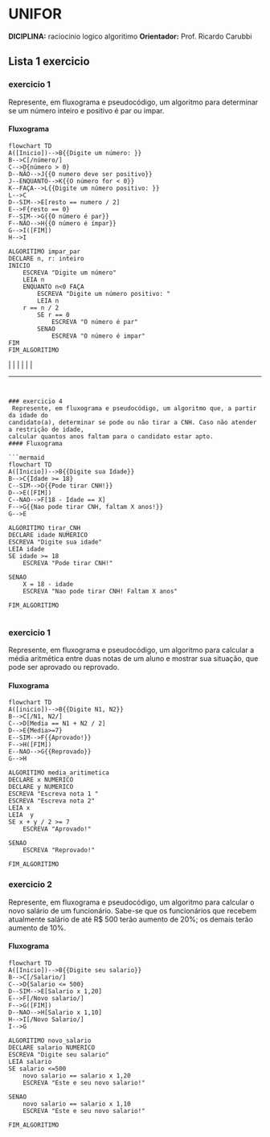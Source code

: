 
# UNIFOR
**DICIPLINA:** raciocinio logico algoritimo
**Orientador:** Prof. Ricardo Carubbi
## Lista 1 exercicio
### exercicio 1
Represente, em fluxograma e pseudocódigo, um algoritmo para determinar se um número inteiro e positivo é par ou impar.
#### Fluxograma
```mermaid
flowchart TD
A([Inicio])-->B{{Digite um número: }}
B-->C[/número/]
C-->D{número > 0}
D--NÃO-->J{{O numero deve ser positivo}}
J--ENQUANTO-->K{{O número for < 0}}
K--FAÇA-->L{{Digite um número positivo: }}
L-->C
D--SIM-->E[resto == numero / 2]
E-->F{resto == 0}
F--SIM-->G{{O número é par}}
F--NÃO-->H{{O número é ímpar}}
G-->I([FIM])
H-->I
```
``` 
ALGORITIMO impar_par
DECLARE n, r: inteiro 
INICIO
	ESCREVA "Digite um número"
	LEIA n
	ENQUANTO n<0 FAÇA
		ESCREVA "Digite um número positivo: "
		LEIA n
	r == n / 2
		SE r == 0
			ESCREVA "O número é par"
		SENAO
			ESCREVA "O número é impar"
FIM
FIM_ALGORITIMO
```
| | | | | |
____ 
```


### exercicio 4
 Represente, em fluxograma e pseudocódigo, um algoritmo que, a partir da idade do
candidato(a), determinar se pode ou não tirar a CNH. Caso não atender a restrição de idade,
calcular quantos anos faltam para o candidato estar apto.
#### Fluxograma

```mermaid
flowchart TD
A([Inicio])-->B{{Digite sua Idade}}
B-->C{Idade >= 18}
C--SIM-->D{{Pode tirar CNH!}}
D-->E([FIM])
C--NAO-->F[18 - Idade == X]
F-->G{{Nao pode tirar CNH, faltam X anos!}}
G-->E
```

```
ALGORITIMO tirar_CNH
DECLARE idade NUMERICO
ESCREVA "Digite sua idade"
LEIA idade
SE idade >= 18
	ESCREVA "Pode tirar CNH!"

SENAO
	X = 18 - idade
	ESCREVA "Nao pode tirar CNH! Faltam X anos"

FIM_ALGORITIMO
	
```


### exercicio 1 
Represente, em fluxograma e pseudocódigo, um algoritmo para calcular a média aritmética
entre duas notas de um aluno e mostrar sua situação, que pode ser aprovado ou reprovado.
#### Fluxograma
``` mermaid
flowchart TD
A([inicio])-->B{{Digite N1, N2}}
B-->C[/N1, N2/]
C-->D[Media == N1 + N2 / 2]
D-->E{Media>=7}
E--SIM-->F{{Aprovado!}}
F-->H([FIM])
E--NAO-->G{{Reprovado}}
G-->H

``` 

```
ALGORITIMO media_aritimetica
DECLARE x NUMERICO
DECLARE y NUMERICO
ESCREVA "Escreva nota 1 "
ESCREVA "Escreva nota 2"
LEIA x
LEIA  y 
SE x + y / 2 >= 7
	ESCREVA "Aprovado!"

SENAO
	ESCREVA "Reprovado!"

FIM_ALGORITIMO
```
### exercicio 2
Represente, em fluxograma e pseudocódigo, um algoritmo para calcular o novo salário de um
funcionário. Sabe-se que os funcionários que recebem atualmente salário de até R$ 500 terão
aumento de 20%; os demais terão aumento de 10%.
#### Fluxograma
```mermaid
flowchart TD
A([Inicio])-->B{{Digite seu salario}}
B-->C[/Salario/]
C-->D{Salario <= 500}
D--SIM-->E[Salario x 1,20]
E-->F[/Novo salario/]
F-->G([FIM])
D--NAO-->H[Salario x 1,10]
H-->I[/Novo Salario/]
I-->G
```

```
ALGORITIMO novo_salario
DECLARE salario NUMERICO
ESCREVA "Digite seu salario"
LEIA salario
SE salario <=500
	novo salario == salario x 1,20
	ESCREVA "Este e seu novo salario!"
	
SENAO
	novo salario == salario x 1,10
	ESCREVA "Este e seu novo salario!"

FIM_ALGORITIMO
```


